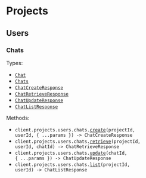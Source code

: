 # Projects

## Users

### Chats

Types:

- <code><a href="./src/resources/projects/users/chats.ts">Chat</a></code>
- <code><a href="./src/resources/projects/users/chats.ts">Chats</a></code>
- <code><a href="./src/resources/projects/users/chats.ts">ChatCreateResponse</a></code>
- <code><a href="./src/resources/projects/users/chats.ts">ChatRetrieveResponse</a></code>
- <code><a href="./src/resources/projects/users/chats.ts">ChatUpdateResponse</a></code>
- <code><a href="./src/resources/projects/users/chats.ts">ChatListResponse</a></code>

Methods:

- <code title="post /projects/{project_id}/users/{user_id}/chats">client.projects.users.chats.<a href="./src/resources/projects/users/chats.ts">create</a>(projectId, userId, { ...params }) -> ChatCreateResponse</code>
- <code title="get /projects/{project_id}/users/{user_id}/chats/{chat_id}">client.projects.users.chats.<a href="./src/resources/projects/users/chats.ts">retrieve</a>(projectId, userId, chatId) -> ChatRetrieveResponse</code>
- <code title="put /projects/{project_id}/users/{user_id}/chats/{chat_id}">client.projects.users.chats.<a href="./src/resources/projects/users/chats.ts">update</a>(chatId, { ...params }) -> ChatUpdateResponse</code>
- <code title="get /projects/{project_id}/users/{user_id}/chats">client.projects.users.chats.<a href="./src/resources/projects/users/chats.ts">list</a>(projectId, userId) -> ChatListResponse</code>
